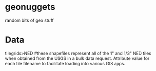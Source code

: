 # geonuggets

random bits of geo stuff

# Data

tilegrids>NED #these shapefiles represent all of the 1" and 1/3" NED tiles when obtained from the USGS in a bulk data request. Attribute value for each tile filename to facilitate loading into various GIS apps.
